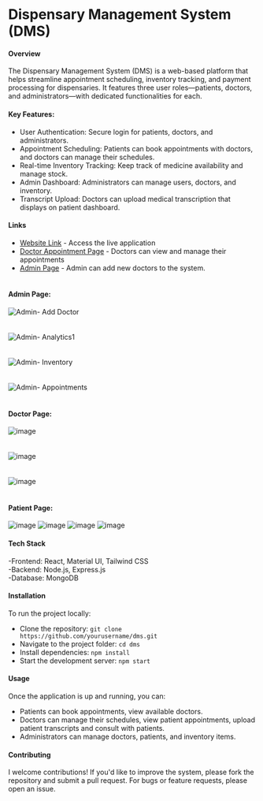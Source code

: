 # Dispensary Management System (DMS)

#### Overview <br>
The Dispensary Management System (DMS) is a web-based platform that helps streamline appointment scheduling, inventory tracking, and payment processing for dispensaries. It features three user roles—patients, doctors, and administrators—with dedicated functionalities for each.  <br>

#### Key Features: <br>
- User Authentication: Secure login for patients, doctors, and administrators.<br>
- Appointment Scheduling: Patients can book appointments with doctors, and doctors can manage their schedules.<br>
- Real-time Inventory Tracking: Keep track of medicine availability and manage stock.<br>
- Admin Dashboard: Administrators can manage users, doctors, and inventory.<br>
- Transcript Upload: Doctors can upload medical transcription that displays on patient dashboard. <br>

#### Links <br>
- [Website Link](https://dmspec.onrender.com/) - Access the live application   <br>
- [Doctor Appointment Page](https://dmspec.onrender.com/doctor/appointments) - Doctors can view and manage their appointments <br>
- [Admin Page](https://dmspec.onrender.com/admin/dashboard) - Admin can add new doctors to the system. <br><br>

#### Admin Page: <br>
![Admin- Add Doctor](https://github.com/user-attachments/assets/083aea0b-f5f5-484d-8416-d21a007e785f)<br><br><br>
![Admin- Analytics1](https://github.com/user-attachments/assets/2f770163-39d6-47fc-8084-9003da7b6a5f)<br><br><br>
![Admin- Inventory](https://github.com/user-attachments/assets/11f89d7a-b1d7-43f2-9c55-25269f2f7e9d)<br><br><br>
![Admin- Appointments](https://github.com/user-attachments/assets/6ea434e1-8269-4480-84cc-706f234508eb)<br><br>

#### Doctor Page: <br>
![image](https://github.com/user-attachments/assets/f198126b-8396-4f4f-aee0-75a693011590)<br><br><br>
![image](https://github.com/user-attachments/assets/d178e3f5-e21b-4e20-a67a-067aecdde53c)<br><br><br>
![image](https://github.com/user-attachments/assets/31728e0e-3595-40f3-bf78-aaeb00961125)<br><br>

#### Patient Page: <br>
![image](https://github.com/user-attachments/assets/2dff4a89-fe66-465d-b25c-0a33567e3cf2)
![image](https://github.com/user-attachments/assets/36aab984-d0d9-4bdd-8a5c-79a7f5e6871c)
![image](https://github.com/user-attachments/assets/53cd200d-92c8-4f25-8fb3-c4c65d565084)
![image](https://github.com/user-attachments/assets/b3c30ec2-6365-462d-a0ab-4ecf3d0300a0)





#### Tech Stack<br>
-Frontend: React, Material UI, Tailwind CSS<br>
-Backend: Node.js, Express.js<br>
-Database: MongoDB<br>

#### Installation<br>
To run the project locally:<br>

- Clone the repository: `git clone https://github.com/yourusername/dms.git`<br>
- Navigate to the project folder: `cd dms`<br>
- Install dependencies: `npm install`<br>
- Start the development server: `npm start`<br>

#### Usage<br>
Once the application is up and running, you can:<br>

- Patients can book appointments, view available doctors.<br>
- Doctors can manage their schedules, view patient appointments, upload patient transcripts and consult with patients.<br>
- Administrators can manage doctors, patients, and inventory items.<br>

#### Contributing<br>
I welcome contributions! If you'd like to improve the system, please fork the repository and submit a pull request. For bugs or feature requests, please open an issue.<br>
